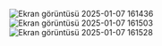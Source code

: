 ![Ekran görüntüsü 2025-01-07 161436](https://github.com/user-attachments/assets/f167e33d-c9c6-409c-88ab-0c52bc86752b)
![Ekran görüntüsü 2025-01-07 161503](https://github.com/user-attachments/assets/242985b0-615c-4f47-a0ef-988eab6956d4)
![Ekran görüntüsü 2025-01-07 161528](https://github.com/user-attachments/assets/64947b77-58c8-4499-89a3-eaa2f38b86eb)
